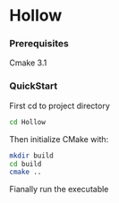 # Hollow

### Prerequisites
Cmake 3.1

### QuickStart
First cd to project directory
```bash
cd Hollow
```
Then initialize CMake with:
```bash
mkdir build
cd build
cmake ..
```

Fianally run the executable

